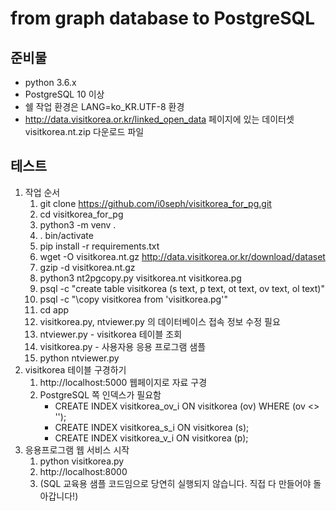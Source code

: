 # from graph database to PostgreSQL

## 준비물

* python 3.6.x
* PostgreSQL 10 이상
* 쉘 작업 환경은 LANG=ko_KR.UTF-8 환경
* http://data.visitkorea.or.kr/linked_open_data 페이지에 있는 데이터셋 visitkorea.nt.zip 다운로드 파일

## 테스트

1. 작업 순서
   1. git clone https://github.com/i0seph/visitkorea_for_pg.git
   1. cd visitkorea_for_pg
   1. python3 -m venv .
   1. . bin/activate
   1. pip install -r requirements.txt
   1. wget -O visitkorea.nt.gz http://data.visitkorea.or.kr/download/dataset
   1. gzip -d visitkorea.nt.gz
   1. python3 nt2pgcopy.py visitkorea.nt visitkorea.pg
   1. psql -c "create table visitkorea (s text, p text, ot text, ov text, ol text)"
   1. psql -c "\\copy visitkorea from 'visitkorea.pg'"
   1. cd app
   1. visitkorea.py, ntviewer.py 의 데이터베이스 접속 정보 수정 필요
   1. ntviewer.py - visitkorea 테이블 조회
   1. visitkorea.py - 사용자용 응용 프로그램 샘플
   1. python ntviewer.py
1. visitkorea 테이블 구경하기
   1. http://localhost:5000 웹페이지로 자료 구경
   1. PostgreSQL 쪽 인덱스가 필요함
       * CREATE INDEX visitkorea_ov_i ON visitkorea (ov) WHERE (ov <> '');
       * CREATE INDEX visitkorea_s_i ON visitkorea (s);
       * CREATE INDEX visitkorea_v_i ON visitkorea (p);
1. 응용프로그램 웹 서비스 시작
   1. python visitkorea.py
   1. http://localhost:8000 
   1. (SQL 교육용 샘플 코드임으로 당연히 실행되지 않습니다. 직접 다 만들어야 돌아갑니다!)
   

